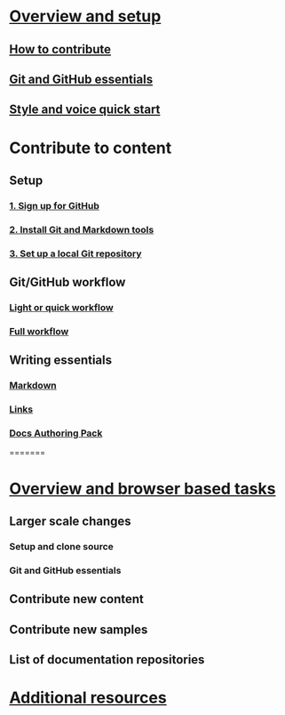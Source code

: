 # [Overview and setup](index.md)
## [How to contribute](how-to-contribute.md)
## [Git and GitHub essentials](git-github-fundamentals.md)
## [Style and voice quick start](style-quick-start.md)
<!-- Needed:  ## Sample writing quick start -->

# Contribute to content
<!-- New nodes:
## Create issues
## Small edits
## Review new content
## Create new articles
## Create or update samples
-->

## Setup 
### [1. Sign up for GitHub](get-started-setup-github.md)
### [2. Install Git and Markdown tools](get-started-setup-tools.md)
### [3. Set up a local Git repository](get-started-setup-local.md)

## Git/GitHub workflow
### [Light or quick workflow](light-workflow.md)
### [Full workflow](full-workflow.md)

## Writing essentials 
### [Markdown](how-to-write-use-markdown.md)
### [Links](how-to-write-links.md)
### [Docs Authoring Pack](how-to-write-docs-auth-pack.md)
=======
# [Overview and browser based tasks](index.md)

  <!--
    This new page will include most of the content from
    the current index.md, and the first three sections from
    how-to-contribute.md (excluding writing new samples,
    and creating new content.)
   -->
## Larger scale changes

   <!--
     This page introduces the process to work locally on
     your own machine, following github flow. 

     Content will be taken from the last two sections of 
     how-to-contribute.md (writing new samples, and creating new content)
     and the how-to-write-workflows-major.md)
   -->
### Setup and clone source

   <!--
      This page will guide folks through the setup process
      through cloning the repo.

      It will have condensed versions of get-started-setup-github,
      get-started-setup-tools, and get-started-setup-local.

   -->

### Git and GitHub essentials

   <!-- 
      Explain the basics of Git and GitHub, and the GitHub flow
      process.

      Much, or all of this will be from full-workflow, and git-github-fundamentals

      The full list of repos probably doesn't belong here.
   -->

## Contribute new content

   <!-- 
     Primarily new content, but will include the content from the
     how-to-write-use-markdown, style-quick-start and how-to-write-links

     Process content will also be taken from how-to-contribute.
   -->

## Contribute new samples

   <!-- 
     Primarily new content, with some taken from how-to-contribute.

     This will also point to repo-specific guidance for samples.
   -->

## List of documentation repositories

   <!-- 
     This will take the list of repos from git-github-fundamentals
     for the public repositories.

     Open question: How to keep this up to date?
   -->

# [Additional resources](additional-resources.md)
